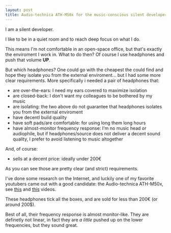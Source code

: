 ```yaml
---
layout: post
title: Audio-technica ATH-M50x for the music-conscious silent developer
---
```


I am a silent developer.

I like to be in a quiet room and to reach deep focus on what I do. 

This means I'm not comfortable in an open-space office, but that's exactly the enviroment I work in.
What to do then? Of course I use headphones and push that volume **UP**.

But which headphones? One could go with the cheapest the could find and hope they isolate you from the external enviroment... but I had some more clear requirements. More specifically i needed a pair of headphones that:

- are over-the-ears: I need my ears covered to maximize isolation
- are closed-back: I don't want my colleagues to be bothered by my music
- are isolating: the two above do not guarantee that headphones isolates you from the external enviroment
- have decentl build quality
- have soft pads/are comfortable: for using long them long hours
- have almost-monitor frequency response: I'm no music head or audiophile, but if headphones/source does not deliver a decent sound quality, I prefer to avoid listening to music altogether

And, of course:

- sells at a decent price: ideally under 200€


As you can see those are pretty clear (and strict) requirements. 

I've done some research on the Internet, and luckily one of my favorite youtubers came out with a good candidate: the Audio-technica ATH-M50x, see [this](https://www.youtube.com/watch?v=y5DyEYuvF3o) and [this](https://www.youtube.com/watch?v=lEjwyYOFwZg) videos.

These headphones tick all the boxes, and are sold for less than 200€ (or around 200$).

Best of all, their frequency response is almost monitor-like. They are definetly not linear, in fact they are _a little_ pushed up on the lower frequencies, but they sound great.
